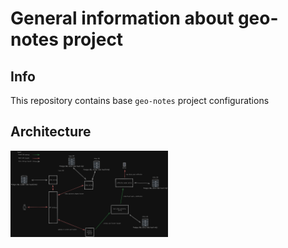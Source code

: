 # General information about geo-notes project #

## Info ##
This repository contains base ```geo-notes``` project configurations

## Architecture ##
<img src="docs/architecture.png" height="50%" width="50%" alt="project architecture"/>

